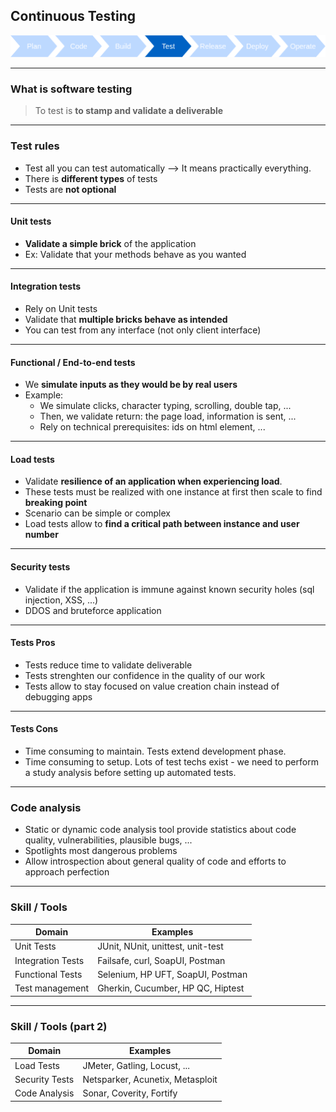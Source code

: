 ## Continuous Testing
<img src="images/release-cycle/release-cycle-test.png" style="background:none; border:none; box-shadow:none;"/>

----

### What is software testing

> To test is **to stamp and validate a deliverable**

----

### Test rules

* Test all you can test automatically --> It means practically everything.
* There is **different types** of tests
* Tests are **not optional**

----

#### Unit tests

* **Validate a simple brick** of the application
* Ex: Validate that your methods behave as you wanted

----

#### Integration tests

* Rely on Unit tests
* Validate that **multiple bricks behave as intended**
* You can test from any interface (not only client interface)

----

#### Functional / End-to-end tests

* We **simulate inputs as they would be by real users**
* Example: 
  * We simulate clicks, character typing, scrolling, double tap, ...
  * Then, we validate return: the page load, information is sent, ...
  * Rely on technical prerequisites: ids on html element, ...

----

#### Load tests

* Validate **resilience of an application when experiencing load**.
* These tests must be realized with one instance at first then scale to find **breaking point**
* Scenario can be simple or complex
* Load tests allow to **find a critical path between instance and user number**

----

#### Security tests

* Validate if the application is immune against known security holes (sql injection, XSS, ...)
* DDOS and bruteforce application

----

#### Tests Pros

* Tests reduce time to validate deliverable
* Tests strenghten our confidence in the quality of our work
* Tests allow to stay focused on value creation chain instead of debugging apps

----

#### Tests Cons

* Time consuming to maintain. Tests extend development phase.
* Time consuming to setup. Lots of test techs exist - we need to perform a study analysis before setting up automated tests.

----

### Code analysis

* Static or dynamic code analysis tool provide statistics about code quality, vulnerabilities, plausible bugs, ...
* Spotlights most dangerous problems
* Allow introspection about general quality of code and efforts to approach perfection

----

### Skill / Tools

Domain | Examples
--- | ---
Unit Tests | JUnit, NUnit, unittest, unit-test
Integration Tests | Failsafe, curl, SoapUI, Postman
Functional Tests | Selenium, HP UFT, SoapUI, Postman
Test management | Gherkin, Cucumber, HP QC, Hiptest

----

### Skill / Tools (part 2)

Domain | Examples
--- | ---
Load Tests | JMeter, Gatling, Locust, ...
Security Tests | Netsparker, Acunetix, Metasploit
Code Analysis | Sonar, Coverity, Fortify

